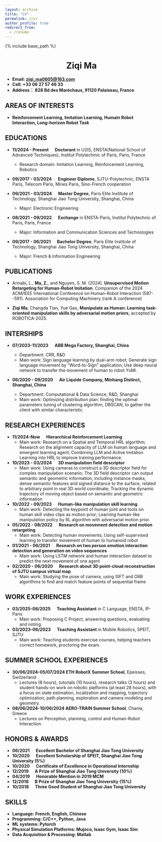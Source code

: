 ```yaml
---
layout: archive
title: "CV"
permalink: /cv/
author_profile: true
redirect_from:
  - /resume
---
```


{% include base_path %}

<h1 style="text-align:center">Ziqi Ma</h1>


* **Email: ziqi_ma0605@163.com**
* **Cell: +33 06 27 57 46 33**
* **Address： 828 Bd des Maréchaux, 91120 Palaiseau, France**


## AREAS OF INTERESTS

-  **Reinforcement Learning, Imitation Learning, Humain Robot Interaction, Long-horizon Robot Task**


## EDUCATIONS

* **11/2024 - Present &ensp;&ensp; Doctorant** in U2IS, ENSTA(National School of Advanced Techniques), Institut Polytechinic of Paris, Paris, France
  * Research domain: Imitation Learning, Reinforcement Learning, Robotics

* **09/2017 - 03/2024 &ensp;&ensp; Engineer Diplome**, SJTU-Polytechnic, ENSTA Paris, Telecom Paris, Mines Paris, Sino-French cooperation


* **09/2021 - 03/2024 &ensp;&ensp; Master Degree**, Paris Elite Institute of Technology, Shanghai Jiao Tong University, Shanghai, China
  * Major: Electronic Engineering

* **08/2021 - 09/2022 &ensp;&ensp; Exchange** in ENSTA-Paris, Institut Polytechnic of Paris, Paris, France
  * Major: Information and Communication Sciences and Technologies

* **09/2017 - 06/2021  &ensp;&ensp; Bachelor Degree**, Paris Elite Institute of Technology, Shanghai Jiao Tong University, Shanghai, China
  * Major: French & Information Engineering

  
## PUBLICATIONS
* Annabi, L., **Ma, Z.**, and Nguyen, S. M. (2024). **Unsupervised Motion Retargeting for Human-Robot Imitation**. Companion of the 2024 ACM/IEEE International Conference on Human-Robot Interaction (587--591). Association for Computing Machinery (rank A conference)

* **Ziqi Ma**, Changda Tian, Yue Gao, **Manipulate as Human: Learning task-oriented manipulation skills by adversarial motion priors**, accepted by ROBOTICA-2025.


## INTERSHIPS

* **07/2023-11/2023 &ensp;&ensp; ABB Mega Factory, Shanghai, China**
  * Department: CRR, R&D 
  * Main work: Sign language learning by dual-arm robot; Generate sign language movement by “Word-to-Sign” application; Use deep neural network to transfer the movement of human to robot YuMi.

* **06/2020 - 09/2020 &ensp;&ensp; Air Liquide Company, Minhang Distinct, Shanghai, China**
  * Department: Computational & Data Science, R&D, Shanghai
  * Main work: Optimizing distribution plan: finding the optimal parameters tuning of clustering algorithm, DBSCAN, to gather the client with similar characteristic



## RESEARCH EXPERIENCES
* **11/2024-Now &ensp;&ensp; Hierarchical Reinforcement Learning**
  * Main work: Research on a Spatial and Temporal HRL algorithm; Research on the alignment capacity of LLM on human language and emergent learning agent; Combining LLM and Active Imitation Learning into HRL to improve training performance.
* **10/2023 - 03/2024 &ensp;&ensp; 3D manipulation field descriptor**
  * Main work: Using cameras to construct a 3D descriptor field for complex manipulation scenario; The 3D field descriptor can output semantic and geometric information, including instance masks, dense semantic features and signed distance to the surface, related to arbitrary point in real 3D world coordinate; Tracking the dynamic trajectory of moving object based on semantic and geometric information
* **10/2022 - 09/2023 &ensp;&ensp; Human-like manipulation skill learning**
  * Main work: Detecting the keypoint of human joint and tools on human skill video clips as motion prior; Learning human-like manipulation policy by RL algorithm with adversarial motion prior.
* **05/2022 - 08/2022 &ensp;&ensp; Research on movement detection and motion retargeting**
  * Main work: Detecting human movements; Using self-supervised learning to transfer movement of human to humanoid robot
* **01/2021 - 06/2021 &ensp;&ensp; Research on two person emotion interaction detection and generation on video sequences**
  * Main work: Using LSTM network and human interaction dataset to predict the next movement of one agent
* **02/2020 - 06/2020 &ensp;&ensp; Research about 3D point-cloud reconstruction of SJTU campus virtual map**
  * Main work: Studying the pose of camera, using SIFT and ORB algorithms to find and match feature points of sequential frame

## WORK EXPERIENCES
* **03/2025-06/2025 &ensp;&ensp; Teaching Assistant** in C Language, ENSTA, IP-Paris
  * Main work: Proposing C Project, answering questions, evaluating and noting.
* **03/2023-06/2023 &ensp;&ensp; Teaching Assistant** in Mobile Robotics, SPEIT, SJTU
  * Main work: Teaching students exercise courses, helping teachers correct homework, proctoring the exam.


## SUMMER SCHOOL EXPERIENCES                                                           
* **30/06/2024-05/07/2024 ETH RobotX Summer School**, Epeisses, Switzerland
  * Lectures (8 hours), tutorials (10 hours), research talks (3 hours) and student hands-on work on robotic platforms (at least 28 hours), with a focus on state estimation, localization and mapping, trajectory optimization, path planning, exploration and camera modeling and geometry.
* **08/06/2024-10/06/2024 AERO-TRAIN Summer School**, Chania, Greece
  * Lectures on Perception, planning, control and Human-Robot Interaction.

## HONORS & AWARDS
- **06/2021 &ensp;&ensp; Excellent Bachelor of Shanghai Jiao Tong University**
- **10/2020 &ensp;&ensp; Excellent Scholarship of SPEIT, Shanghai Jiao Tong University (5%)**
- **10/2020 &ensp;&ensp; Certificate of Excellence in Operational Internship**
- **12/2019 &ensp;&ensp; A Prize of Shanghai Jiao Tong University (10%)**
- **04/2019 &ensp;&ensp; Honorable Mention in 2019 MCM**
- **12/2018 &ensp;&ensp; B Prize of Shanghai Jiao Tong University (15%)**
- **10/2018 &ensp;&ensp; Three Good Student of Shanghai Jiao Tong University**


## SKILLS

- **Language: French, English, Chinese**
- **Programming: C/C++, Python, Java**
- **ML systems: Pytorch**
- **Physical Simulation Platforms: Mujoco, Isaac Gym, Isaac Sim**
- **Data Acquisition & Processing: Matlab**